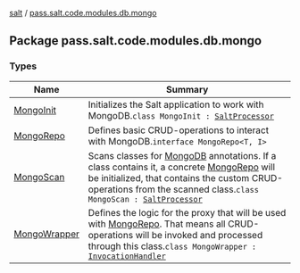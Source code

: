 [salt](../index.md) / [pass.salt.code.modules.db.mongo](./index.md)

## Package pass.salt.code.modules.db.mongo

### Types

| Name | Summary |
|---|---|
| [MongoInit](-mongo-init/index.md) | Initializes the Salt application to work with MongoDB.`class MongoInit : `[`SaltProcessor`](../pass.salt.code.modules/-salt-processor/index.md) |
| [MongoRepo](-mongo-repo/index.md) | Defines basic CRUD-operations to interact with MongoDB.`interface MongoRepo<T, I>` |
| [MongoScan](-mongo-scan/index.md) | Scans classes for [MongoDB](../pass.salt.code.annotations/-mongo-d-b/index.md) annotations. If a class contains it, a concrete [MongoRepo](-mongo-repo/index.md) will be initialized, that contains the custom CRUD-operations from the scanned class.`class MongoScan : `[`SaltProcessor`](../pass.salt.code.modules/-salt-processor/index.md) |
| [MongoWrapper](-mongo-wrapper/index.md) | Defines the logic for the proxy that will be used with [MongoRepo](-mongo-repo/index.md). That means all CRUD-operations will be invoked and processed through this class.`class MongoWrapper : `[`InvocationHandler`](https://docs.oracle.com/javase/6/docs/api/java/lang/reflect/InvocationHandler.html) |
